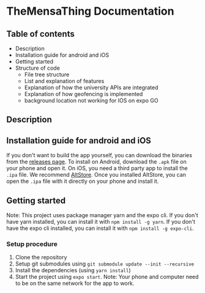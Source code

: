 # TheMensaThing Documentation

## Table of contents
- Description
- Installation guide for android and iOS
- Getting started
- Structure of code
  - File tree structure
  - List and explanation of features
  - Explanation of how the university APIs are integrated
  - Explanation of how geofencing is implemented
  - background location not working for IOS on expo GO

## Description

## Installation guide for android and iOS
If you don't want to build the app yourself, you can download the binaries from the [releases page](https://github.com/EliasBinder/TheMensaThing/releases). To install on Android, download the `.apk` file on your phone and open it. On iOS, you need a third party app to install the `.ipa` file. We recommend [AltStore](https://altstore.io/). Once you installed AltStore, you can open the `.ipa` file with it directly on your phone and install it.

## Getting started
Note: This project uses package manager yarn and the expo cli. If you don't have yarn installed, you can install it with `npm install -g yarn`. If you don't have the expo cli installed, you can install it with `npm install -g expo-cli`.
### Setup procedure
1. Clone the repository
2. Setup git submodules using `git submodule update --init --recursive`
3. Install the dependencies (using `yarn install`)
4. Start the project using `expo start`. Note: Your phone and computer need to be on the same network for the app to work.